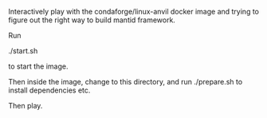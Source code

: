 Interactively play with the condaforge/linux-anvil docker image and
trying to figure out the right way to build mantid framework.

Run

./start.sh

to start the image.

Then inside the image, change to this directory, and run ./prepare.sh
to install dependencies etc.

Then play.
